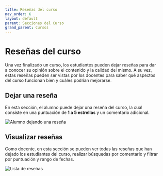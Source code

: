 ```yaml
---
title: Reseñas del curso
nav_order: 6
layout: default
parent: Secciones del Curso
grand_parent: Cursos
---
```


# Reseñas del curso

Una vez finalizado un curso, los estudiantes pueden dejar reseñas para dar a conocer su opinión sobre el contenido y la
calidad del mismo. A su vez, estas reseñas pueden ser vistas por los docentes para saber qué aspectos del curso
funcionan bien y cuáles podrían mejorarse.

## Dejar una reseña

En esta sección, el alumno puede dejar una reseña del curso, la cual consiste en una puntuación de **1 a 5 estrellas**
y un comentario adicional.

![Alumno dejando una reseña]({{site.baseurl}}/assets/user/courses/reviews/review_student.png)

## Visualizar reseñas

Como docente, en esta sección se pueden ver todas las reseñas que han dejado los estudiantes del curso, realizar
búsquedas por comentario y filtrar por puntuación y rango de fechas.

![Lista de reseñas]({{site.baseurl}}/assets/user/courses/reviews/reviews_teacher.png)
